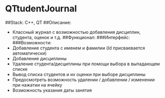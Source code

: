# QTtudentJournal
##Stack: C++, QT
##Описание:
- Классный журнал с возможностью добавления дисциплин, студента, оценок и т.д.
##Функционал:
###Интерфейс:
###Возможности:
- Добавление студента с именем и фамилии (Id присваевается автоматически)
- Добавление дисциплины
- Удаление студента/дисциплины при помощи выбора в выпадающем списке
- Вывод списка студентов и их оценки при выборе дисциплины
- Предосмотреть возможность удалении / добавлении / изменении при нажатии на ячейку
- Возможность указания даты занятия

